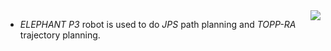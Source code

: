 <img align="right" src="https://github-readme-stats.vercel.app/api?username=HangX-Ma&theme=tokyonight" />

- _ELEPHANT P3_ robot is used to do _JPS_ path planning and _TOPP-RA_ trajectory planning.


<!--
**HangX-Ma/HangX-Ma** is a ✨ _special_ ✨ repository because its `README.md` (this file) appears on your GitHub profile.

Here are some ideas to get you started:

- 🔭 I’m currently working on ...
- 🌱 I’m currently learning ...
- 👯 I’m looking to collaborate on ...
- 🤔 I’m looking for help with ...
- 💬 Ask me about ...
- 📫 How to reach me: ...
- 😄 Pronouns: ...
- ⚡ Fun fact: ...
-->
